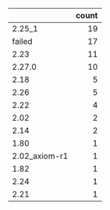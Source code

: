 |               |   count |
|:--------------|--------:|
| 2.25_1        |      19 |
| failed        |      17 |
| 2.23          |      11 |
| 2.27.0        |      10 |
| 2.18          |       5 |
| 2.26          |       5 |
| 2.22          |       4 |
| 2.02          |       2 |
| 2.14          |       2 |
| 1.80          |       1 |
| 2.02_axiom-r1 |       1 |
| 1.82          |       1 |
| 2.24          |       1 |
| 2.21          |       1 |